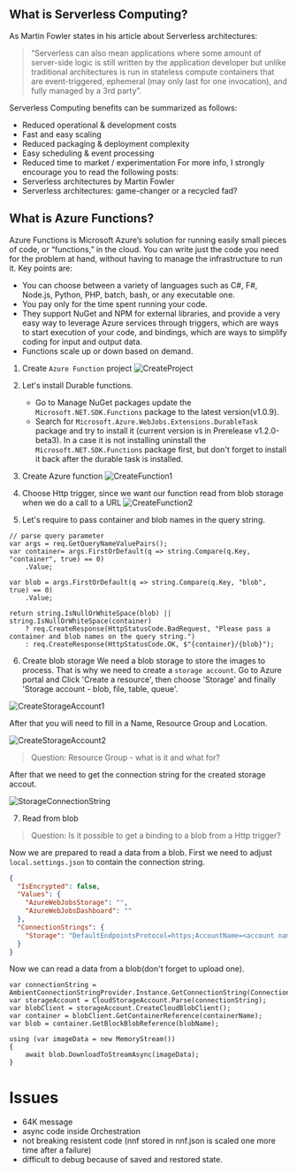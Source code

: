 ## What is Serverless Computing?
As Martin Fowler states in his article about Serverless architectures:

> “Serverless can also mean applications where some amount of server-side logic is still written by the application developer but unlike traditional architectures is run in stateless compute containers that are event-triggered, ephemeral (may only last for one invocation), and fully managed by a 3rd party”.

Serverless Computing benefits can be summarized as follows:
- Reduced operational & development costs
- Fast and easy scaling
- Reduced packaging & deployment complexity
- Easy scheduling & event processing
- Reduced time to market / experimentation
For more info, I strongly encourage you to read the following posts:
- Serverless architectures by Martin Fowler
- Serverless architectures: game-changer or a recycled fad?

## What is Azure Functions?
Azure Functions is Microsoft Azure’s solution for running easily small pieces of code, or “functions,” in the cloud. You can write just the code you need for the problem at hand, without having to manage the infrastructure to run it. Key points are:
- You can choose between a variety of languages such as C#, F#, Node.js, Python, PHP, batch, bash, or any executable one.
- You pay only for the time spent running your code.
- They support NuGet and NPM for external libraries, and provide a very easy way to leverage Azure services through triggers, which are ways to start execution of your code, and bindings, which are ways to simplify coding for input and output data.
- Functions scale up or down based on demand.

1. Create `Azure Function` project
![CreateProject]

2. Let's install Durable functions. 
   - Go to Manage NuGet packages update the `Microsoft.NET.SDK.Functions` package to the latest version(v1.0.9).
   - Search for `Microsoft.Azure.WebJobs.Extensions.DurableTask` package and try to install it (current version is in Prerelease v1.2.0-beta3). In a case it is not installing uninstall the `Microsoft.NET.SDK.Functions` package first, but don't forget to install it back after the durable task is installed.

3. Create Azure function
![CreateFunction1]

4. Choose Http trigger, since we want our function read from blob storage when we do a call to a URL
![CreateFunction2]

5. Let's require to pass container and blob names in the query string.
```CSharp
// parse query parameter
var args = req.GetQueryNameValuePairs();
var container= args.FirstOrDefault(q => string.Compare(q.Key, "container", true) == 0)
    .Value;

var blob = args.FirstOrDefault(q => string.Compare(q.Key, "blob", true) == 0)
    .Value;

return string.IsNullOrWhiteSpace(blob) || string.IsNullOrWhiteSpace(container)
    ? req.CreateResponse(HttpStatusCode.BadRequest, "Please pass a container and blob names on the query string.")
    : req.CreateResponse(HttpStatusCode.OK, $"{container}/{blob}");
```

6. Create blob storage
We need a blob storage to store the images to process. That is why we need to create a `storage account`. Go to Azure portal and Click 'Create a resource', then choose 'Storage' and finally 'Storage account - blob, file, table, queue'.

![CreateStorageAccount1]

After that you will need to fill in a Name, Resource Group and Location.

![CreateStorageAccount2]

> Question: Resource Group - what is it and what for?

After that we need to get the connection string for the created storage accout.

![StorageConnectionString]

7. Read from blob

> Question: Is it possible to get a binding to a blob from a Http trigger?

Now we are prepared to read a data from a blob. First we need to adjust `local.settings.json` to contain the connection string.

```Json
{
  "IsEncrypted": false,
  "Values": {
    "AzureWebJobsStorage": "",
    "AzureWebJobsDashboard": ""
  },
  "ConnectionStrings": {
    "Storage": "DefaultEndpointsProtocol=https;AccountName=<account name>;AccountKey=<account key>;EndpointSuffix=core.windows.net"
  }
}
```
Now we can read a data from a blob(don't forget to upload one).
```CSharp
var connectionString = AmbientConnectionStringProvider.Instance.GetConnectionString(ConnectionStringNames.Storage);
var storageAccount = CloudStorageAccount.Parse(connectionString);
var blobClient = storageAccount.CreateCloudBlobClient();
var container = blobClient.GetContainerReference(containerName);
var blob = container.GetBlockBlobReference(blobName);

using (var imageData = new MemoryStream())
{
    await blob.DownloadToStreamAsync(imageData);
}
```

# Issues
- 64K message
- async code inside Orchestration
- not breaking resistent code (nnf stored in nnf.json is scaled one more time after a failure)
- difficult to debug because of saved and restored state.



[CreateProject]:images\001_CreateProj.png
[CreateFunction1]:images\002_AddFunction1.png
[CreateFunction2]:images\002_AddFunction2.png
[CreateStorageAccount1]:images\003_CreateStorageAccount.png
[CreateStorageAccount2]:images\004_CreateStorageAccount2.png
[StorageConnectionString]:images\005_StorageConnectionString.png